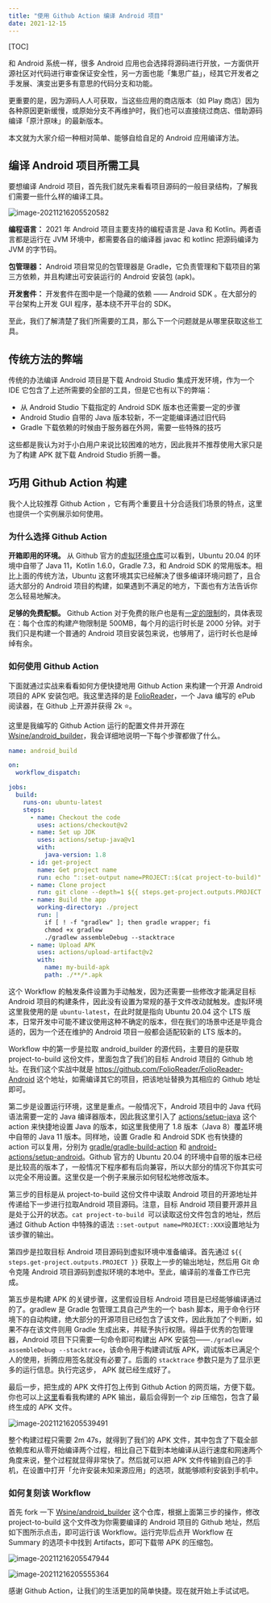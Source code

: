 ```yaml
---
title: "使用 Github Action 编译 Android 项目"
date: 2021-12-15
---
```


[TOC]

和 Android 系统一样，很多 Android 应用也会选择将源码进行开放，一方面供开源社区对代码进行审查保证安全性，另一方面也能「集思广益」，经其它开发者之手发展、演变出更多有意思的代码分支和功能。

更重要的是，因为源码人人可获取，当这些应用的商店版本（如 Play 商店）因为各种原因更新缓慢，或原始分支不再维护时，我们也可以直接绕过商店、借助源码编译「原汁原味」的最新版本。

本文就为大家介绍一种相对简单、能够自给自足的 Android 应用编译方法。



## 编译 Android 项目所需工具

要想编译 Android 项目，首先我们就先来看看项目源码的一般目录结构，了解我们需要一些什么样的编译工具。

![image-20211216205520582](https://image.wsine.top/e290608b0930f14d4801fd8aaa7341fb.png)

**编程语言：** 2021 年 Android 项目主要支持的编程语言是 Java 和 Kotlin。两者语言都是运行在 JVM 环境中，都需要各自的编译器 javac 和 kotlinc 把源码编译为 JVM 的字节码。

**包管理器：** Android 项目常见的包管理器是 Gradle，它负责管理和下载项目的第三方依赖，并且构建出可安装运行的 Android 安装包 (apk)。

**开发套件：** 开发套件在图中是一个隐藏的依赖 —— Android SDK 。在大部分的平台架构上开发 GUI 程序，基本绕不开平台的 SDK。

至此，我们了解清楚了我们所需要的工具，那么下一个问题就是从哪里获取这些工具。

## 传统方法的弊端

传统的办法编译 Android 项目是下载 Android Studio 集成开发环境，作为一个 IDE 它包含了上述所需要的全部的工具，但是它也有以下的弊端：

- 从 Android Studio 下载指定的 Android SDK 版本也还需要一定的步骤
- Android Studio 自带的 Java 版本较新，不一定能编译通过旧代码
- Gradle 下载依赖的时候由于服务器在外网，需要一些特殊的技巧

这些都是我认为对于小白用户来说比较困难的地方，因此我并不推荐使用大家只是为了构建 APK 就下载 Android Studio 折腾一番。

## 巧用 Github Action 构建

我个人比较推荐 Github Action ，它有两个重要且十分合适我们场景的特点，这里也提供一个实例展示如何使用。

### 为什么选择 Github Action

**开箱即用的环境。** 从 Github 官方的[虚拟环境仓库](https://github.com/actions/virtual-environments/blob/main/images/linux/Ubuntu2004-README.md)可以看到，Ubuntu 20.04 的环境中自带了 Java 11，Kotlin 1.6.0，Gradle 7.3，和 Android SDK 的常用版本。相比上面的传统方法，Ubuntu 这套环境其实已经解决了很多编译环境问题了，且合适大部分的 Android 项目的构建，如果遇到不满足的地方，下面也有方法告诉你怎么轻易地解决。

**足够的免费配额。** Github Action 对于免费的账户也是有[一定的限制](https://docs.github.com/en/billing/managing-billing-for-github-actions/about-billing-for-github-actions)的，具体表现在：每个仓库的构建产物限制是 500MB，每个月的运行时长是 2000 分钟。对于我们只是构建一个普通的 Android 项目安装包来说，也够用了，运行时长也是绰绰有余。

### 如何使用 Github Action

下面就通过实战来看看如何方便快捷地用 Github Action 来构建一个开源 Android 项目的 APK 安装包吧。我这里选择的是 [FolioReader](https://github.com/FolioReader/FolioReader-Android)，一个 Java 编写的 ePub 阅读器，在 Github 上开源并获得 2k ⭐。

这里是我编写的 Github Action 运行的配置文件并开源在 [Wsine/android_builder](https://github.com/Wsine/android_builder/blob/main/.github/workflows/build.yaml)，我会详细地说明一下每个步骤都做了什么。

```YAML
name: android_build

on:
  workflow_dispatch:

jobs:
  build:
    runs-on: ubuntu-latest
    steps:
      - name: Checkout the code
        uses: actions/checkout@v2
      - name: Set up JDK
        uses: actions/setup-java@v1
        with:
          java-version: 1.8
      - id: get-project
        name: Get project name
        run: echo "::set-output name=PROJECT::$(cat project-to-build)"
      - name: Clone project
        run: git clone --depth=1 ${{ steps.get-project.outputs.PROJECT }} project
      - name: Build the app
        working-directory: ./project
        run: |
          if [ ! -f "gradlew" ]; then gradle wrapper; fi
          chmod +x gradlew
          ./gradlew assembleDebug --stacktrace
      - name: Upload APK
        uses: actions/upload-artifact@v2
        with:
          name: my-build-apk
          path: ./**/*.apk
```

这个 Workflow 的触发条件设置为手动触发，因为还需要一些修改才能满足目标 Android 项目的构建条件，因此没有设置为常规的基于文件改动就触发。虚拟环境这里我使用的是 `ubuntu-latest`，在此时就是指向 Ubuntu 20.04 这个 LTS 版本，日常开发中可能不建议使用这种不确定的版本，但在我们的场景中还是毕竟合适的，因为一个还在维护的 Android 项目一般都会适配较新的 LTS 版本的。

Workflow 中的第一步是拉取 android_builder 的源代码，主要目的是获取 project-to-build 这份文件，里面包含了我们的目标 Android 项目的 Github 地址。在我们这个实战中就是 https://github.com/FolioReader/FolioReader-Android 这个地址，如需编译其它的项目，把该地址替换为其相应的 Github 地址即可。

第二步是设置运行环境，这里是重点。一般情况下，Android 项目中的 Java 代码语法需要一定的 Java 编译器版本，因此我这里引入了 [actions/setup-java](https://github.com/actions/setup-java) 这个 action 来快捷地设置 Java 的版本，如这里我使用了 1.8 版本（Java 8）覆盖环境中自带的 Java 11 版本。同样地，设置 Gradle 和 Android SDK 也有快捷的 action 可以复用，分别为 [gradle/gradle-build-action](https://github.com/gradle/gradle-build-action) 和 [android-actions/setup-android](https://github.com/android-actions/setup-android)。Github 官方的 Ubuntu 20.04 的环境中自带的版本已经是比较高的版本了，一般情况下程序都有后向兼容，所以大部分的情况下你其实可以完全不用设置。这里仅是一个例子来展示如何轻松地修改版本。

第三步的目标是从 project-to-build 这份文件中读取 Android 项目的开源地址并传递给下一步进行拉取Android 项目源码。注意，目标 Android 项目要开源并且是处于公开的状态。`cat project-to-build `可以读取这份文件包含的地址，然后通过 Github Action 中特殊的语法 `::set-output name=PROJECT::XXX`设置地址为该步骤的输出。

第四步是拉取目标 Android 项目源码到虚拟环境中准备编译。首先通过 `${{ steps.get-project.outputs.PROJECT }}` 获取上一步的输出地址，然后用 Git 命令克隆 Android 项目源码到虚拟环境的本地中。至此，编译前的准备工作已完成。

第五步是构建 APK 的关键步骤，这里假设目标 Android 项目是已经能够编译通过的了。gradlew 是 Gradle 包管理工具自己产生的一个 bash 脚本，用于命令行环境下的自动构建，绝大部分的开源项目已经包含了该文件，因此我加了个判断，如果不存在该文件则用 Gradle 生成出来，并赋予执行权限。得益于优秀的包管理器，Android 项目下只需要一句命令即可构建出 APK 安装包——`./gradlew assembleDebug --stacktrace`，该命令用于构建调试版 APK，调试版本已满足个人的使用，折腾应用签名就没有必要了。后面的 `stacktrace` 参数只是为了显示更多的运行信息。执行完这步， APK 就已经生成好了。

最后一步，把生成的 APK 文件打包上传到 Github Action 的网页端，方便下载。你也可以上[这里](https://github.com/Wsine/android_builder/actions/runs/1561922173)看看我构建的 APK 输出，最后会得到一个 zip 压缩包，包含了最终生成的 APK 文件。

![image-20211216205539491](https://image.wsine.top/f4dcff2a76b6651ef4674ba2fd4a0a9a.png)

整个构建过程只需要 2m 47s，就得到了我们的 APK 文件，其中包含了下载全部依赖库和从零开始编译两个过程，相比自己下载到本地编译从运行速度和网速两个角度来说，整个过程就显得非常快了。然后就可以把 APK 文件传输到自己的手机，在设置中打开「允许安装未知来源应用」的选项，就能够顺利安装到手机中。

### 如何复刻该 Workflow

首先 fork 一下 [Wsine/android_builder](https://github.com/Wsine/android_builder) 这个仓库，根据上面第三步的操作，修改 project-to-build 这个文件改为你需要编译的 Android 项目的 Github 地址，然后如下图所示点击，即可运行该 Workflow。运行完毕后点开 Workflow 在 Summary 的选项卡中找到 Artifacts，即可下载带 APK 的压缩包。

![image-20211216205547944](https://image.wsine.top/0fab346b98a0a2cf789043791c138135.png)

![image-20211216205555364](https://image.wsine.top/9b5cd9a75a22a8a35a94466a98e9b9a8.png)



感谢 Github Action，让我们的生活更加的简单快捷。现在就开始上手试试吧。
